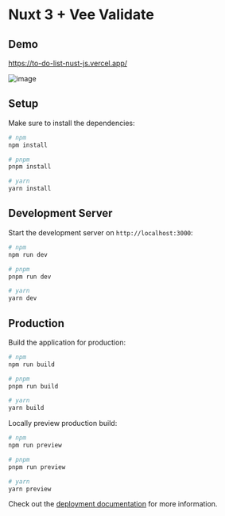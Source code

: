 # Nuxt 3 + Vee Validate 

## Demo
https://to-do-list-nust-js.vercel.app/

![image](https://github.com/Jesdakorns/ToDoList-NustJS/assets/52199797/1166b9b6-8763-4035-a2ce-d135c106d70e)


## Setup

Make sure to install the dependencies:

```bash
# npm
npm install

# pnpm
pnpm install

# yarn
yarn install
```

## Development Server

Start the development server on `http://localhost:3000`:

```bash
# npm
npm run dev

# pnpm
pnpm run dev

# yarn
yarn dev
```

## Production

Build the application for production:

```bash
# npm
npm run build

# pnpm
pnpm run build

# yarn
yarn build
```

Locally preview production build:

```bash
# npm
npm run preview

# pnpm
pnpm run preview

# yarn
yarn preview
```

Check out the [deployment documentation](https://nuxt.com/docs/getting-started/deployment) for more information.
